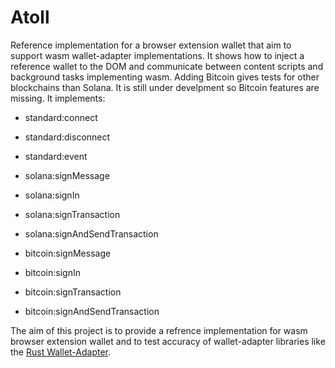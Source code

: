 # Atoll
Reference implementation for a browser extension wallet that aim to support wasm wallet-adapter implementations. It shows how to inject a reference wallet to the DOM and communicate between content scripts and background tasks implementing wasm. Adding Bitcoin gives tests for other blockchains than Solana. It is still under develpment so Bitcoin features are missing. It implements:

- standard:connect
- standard:disconnect
- standard:event
- solana:signMessage
- solana:signIn
- solana:signTransaction
- solana:signAndSendTransaction

- bitcoin:signMessage
- bitcoin:signIn
- bitcoin:signTransaction
- bitcoin:signAndSendTransaction

The aim of this project is to provide a refrence implementation for wasm browser extension wallet and to test accuracy of wallet-adapter libraries like the [Rust Wallet-Adapter](https://github.com/JamiiDao/SolanaWalletAdapter).

